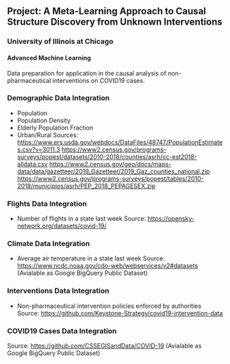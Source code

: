 ## Project: A Meta-Learning Approach to Causal Structure Discovery from Unknown Interventions
### University of Illinois at Chicago 
#### Advanced Machine Learning


Data preparation for application in the causal analysis of non-pharmaceutical interventions on COVID19 cases.

### Demographic Data Integration
- Population
- Population Density
- Elderly Population Fraction
- Urban/Rural
Sources:
https://www.ers.usda.gov/webdocs/DataFiles/48747/PopulationEstimates.csv?v=3011.3
https://www2.census.gov/programs-surveys/popest/datasets/2010-2018/counties/asrh/cc-est2018-alldata.csv
https://www2.census.gov/geo/docs/maps-data/data/gazetteer/2019_Gazetteer/2019_Gaz_counties_national.zip
https://www2.census.gov/programs-surveys/popest/tables/2010-2018/municipios/asrh/PEP_2018_PEPAGESEX.zip 

### Flights Data Integration
- Number of flights in a state last week
Source: https://opensky-network.org/datasets/covid-19/

### Climate Data Integration
- Average air temperature in a state last week
Source: https://www.ncdc.noaa.gov/cdo-web/webservices/v2#datasets
(Avialable as Google BigQuery Public Dataset)

### Interventions Data Integration
- Non-pharmaceutical intervention policies enforced by authorities
Source: https://github.com/Keystone-Strategy/covid19-intervention-data

### COVID19 Cases Data Integration
Source: https://github.com/CSSEGISandData/COVID-19
(Avialable as Google BigQuery Public Dataset)